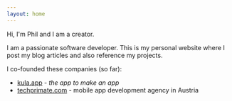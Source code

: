 ```yaml
---
layout: home
---
```


Hi, I'm Phil and I am a creator.

I am a passionate software developer. This is my personal website where I post my blog articles and also reference my projects.

I co-founded these companies (so far):

- [kula.app](https://kula.app) - _the app to make an app_
- [techprimate.com](https://techprimate.com) - mobile app development agency in Austria

